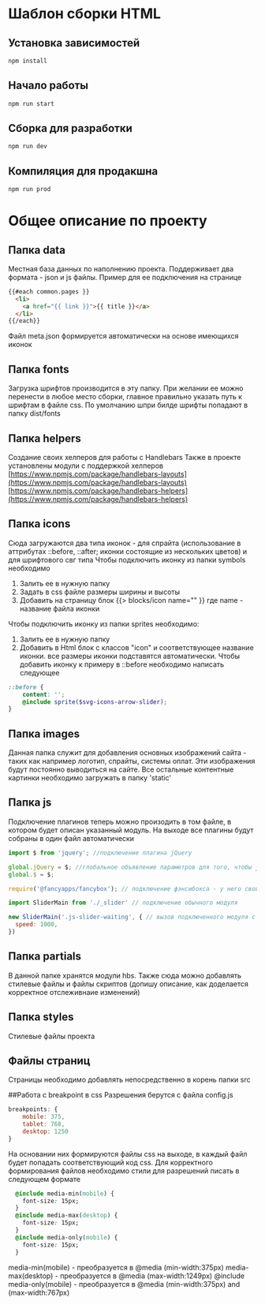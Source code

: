 # Шаблон сборки HTML

## Установка зависимостей

```bash
npm install
```

## Начало работы

```bash
npm run start
```

## Сборка для разработки

```bash
npm run dev
```

## Компиляция для продакшна

```bash
npm run prod
```

# Общее описание по проекту

## Папка data
Местная база данных по наполнению проекта. Поддерживает два формата - json и js файлы.
Пример для ее подключения на странице
```html
{{#each common.pages }}
  <li>
    <a href="{{ link }}">{{ title }}</a>
  </li>
{{/each}}
```

Файл meta.json формируется автоматически на основе имеющихся иконок

## Папка fonts
Загрузка шрифтов производится в эту папку. При желании ее можно перенести в любое место сборки, главное правильно указать путь к шрифтам в файле css.
По умолчанию шпри билде шрифты попадают в папку dist/fonts

## Папка helpers
Создание своих хелперов для работы с Handlebars
Также в проекте установлены модули с поддержкой хелперов
[https://www.npmjs.com/package/handlebars-layouts](https://www.npmjs.com/package/handlebars-layouts)
[https://www.npmjs.com/package/handlebars-helpers](https://www.npmjs.com/package/handlebars-helpers)

## Папка icons
Сюда загружаются два типа иконок - для спрайта (использование в аттрибутах ::before, ::after; иконки состоящие из нескольких цветов) и для шрифтового свг типа
Чтобы подключить иконку из папки symbols необходимо
1. Залить ее в нужную папку
2. Задать в css файле размеры ширины и высоты
3. Добавить на страницу блок {{> blocks/icon name="" }} где name - название файла иконки

Чтобы подключить иконку из папки sprites необходимо:
1. Залить ее в нужную папку
2. Добавить в Html блок с классов "icon" и соответствующее название иконки. все размеры иконки подставятся автоматически.
Чтобы добавить иконку к примеру в ::before необходимо написать следующее
```scss
::before {
    content: '';
    @include sprite($svg-icons-arrow-slider);
}
```
## Папка images
Данная папка служит для добавления основных изображений сайта - таких как например логотип, спрайты, системы оплат. Эти изображения будут постоянно выводиться на сайте. 
Все остальные контентные картинки необходимо загружать в папку 'statiс'

## Папка js
Подключение плагинов теперь можно произодить в том файле, в котором будет описан указанный модуль. На выходе все плагины будут собраны в один файл автоматически

```js
import $ from 'jquery'; //подключение плагина jQuery

global.jQuery = $; //глобальное объявление параметров для того, чтобы jQuery был доступен во всех остальных модулях
global.$ = $;

require('@fancyapps/fancybox'); // подключение фэнсибокса - у него свой формат подключения

import SliderMain from './_slider' // подключение обычного модуля

new SliderMain('.js-slider-waiting', { // вызов подключенного модуля с передачей параметров (название блока, его параметры)
  speed: 1000,
})
```

## Папка partials
В данной папке хранятся модули hbs. Также сюда можно добавлять стилевые файлы и файлы скриптов (допишу описание, как доделается корректное отслеживнаие изменений)

## Папка styles
Стилевые файлы проекта

## Файлы страниц
Страницы необходимо добавлять непосредственно в корень папки src

##Работа с breakpoint в css
Разрешения берутся с файла config.js
```js
breakpoints: {
    mobile: 375,
    tablet: 768,
    desktop: 1250
}
```
На основании них формируются файлы css на выходе, в каждый файл будет попадать соответствующий код css.
Для корректного формирования файлов необходимо стили для разрешений писать в следующем формате
```css
  @include media-min(mobile) {
    font-size: 15px;
  }
  @include media-max(desktop) {
    font-size: 15px;
  }
  @include media-only(mobile) {
    font-size: 15px;
  }
```
media-min(mobile) - преобразуется в @media (min-width:375px)
media-max(desktop) - преобразуется в @media (max-width:1249px)
@include media-only(mobile) - преобразуется в @media (min-width:375px) and (max-width:767px)
